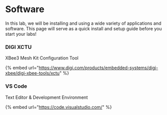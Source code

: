 # Software

In this lab, we will be installing and using a wide variety of applications and software. This page will serve as a quick install and setup guide before you start your labs!

### **DIGI XCTU**

XBee3 Mesh Kit Configuration Tool

{% embed url="https://www.digi.com/products/embedded-systems/digi-xbee/digi-xbee-tools/xctu" %}

### VS Code

Text Editor & Development Environment

{% embed url="https://code.visualstudio.com/" %}
